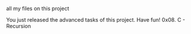 all my files 
on this project

You just released the advanced tasks of this project. Have fun!
0x08. C - Recursion
